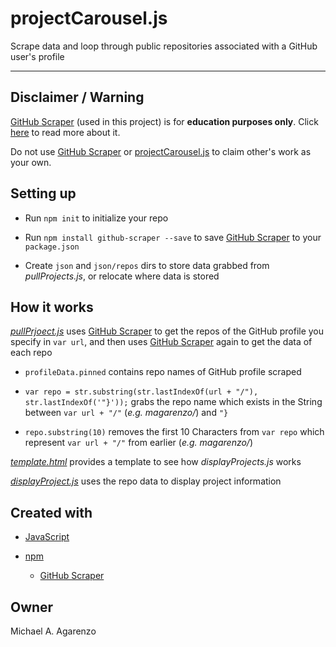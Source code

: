 # projectCarousel.js

Scrape data and loop through public repositories associated with a GitHub user's profile

---

## Disclaimer / Warning

[GitHub Scraper](https://github.com/nelsonic/github-scraper) (used in this project) is for **education purposes only**. Click [here](https://github.com/nelsonic/github-scraper) to read more about it.

Do not use [GitHub Scraper](https://github.com/nelsonic/github-scraper) or [projectCarousel.js](https://github.com/magarenzo/projectCarousel.js) to claim other's work as your own.

## Setting up

* Run `npm init` to initialize your repo

* Run `npm install github-scraper --save` to save [GitHub Scraper](https://github.com/nelsonic/github-scraper) to your `package.json`

* Create `json` and `json/repos` dirs to store data grabbed from *pullProjects.js*, or relocate where data is stored

## How it works

*[pullPrjoect.js](https://github.com/magarenzo/projectCarousel.js/blob/master/pullProjects.js)* uses [GitHub Scraper](https://github.com/nelsonic/github-scraper) to get the repos of the GitHub profile you specify in `var url`, and then uses [GitHub Scraper](https://github.com/nelsonic/github-scraper) again to get the data of each repo

* `profileData.pinned` contains repo names of GitHub profile scraped

* `var repo = str.substring(str.lastIndexOf(url + "/"), str.lastIndexOf('"}'));` grabs the repo name which exists in the String between `var url + "/"` (*e.g. magarenzo/*) and `"}`

* `repo.substring(10)` removes the first 10 Characters from `var repo` which represent `var url + "/"` from earlier (*e.g. magarenzo/*)

*[template.html](https://github.com/magarenzo/projectCarousel.js/blob/master/template.html)* provides a template to see how *displayProjects.js* works

*[displayProject.js](https://github.com/magarenzo/projectCarousel.js/blob/master/displayProjects.js)* uses the repo data to display project information

## Created with

* [JavaScript](https://www.javascript.com/)

* [npm](https://www.npmjs.com/)

  * [GitHub Scraper](https://github.com/nelsonic/github-scraper)

## Owner

Michael A. Agarenzo
